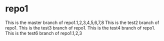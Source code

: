 # repo1
This is the master branch of repo1.1,2,3,4,5,6,7,8
This is the test2 branch of repo1.
This is the test3 branch of repo1.
This is the test4 branch of repo1.
This is the test6 branch of repo1.1,2,3
